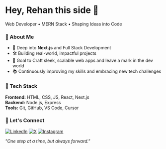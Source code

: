 <h1>Hey, Rehan this side 👋</h1>

<p>Web Developer • MERN Stack • Shaping Ideas into Code</p>


### 🚀 About Me  
- 🌱 Deep into **Next.js** and Full Stack Development  
- 🛠️ Building real-world, impactful projects  
- 🎯 Goal to Craft sleek, scalable web apps and leave a mark in the dev world 
- 📚 Continuously improving my skills and embracing new tech challenges


### 🧰 Tech Stack  
**Frontend:** HTML, CSS, JS, React, Next.js   
**Backend:** Node.js, Express   
**Tools:** Git, GitHub, VS Code, Cursor   


### 🔗 Let's Connect 
[![LinkedIn](https://img.shields.io/badge/LinkedIn-0A66C2?style=for-the-badge&logo=linkedin&logoColor=white)](https://www.linkedin.com/in/rehan-mohammad-6717a4345/)
[![X](https://img.shields.io/badge/-000000?style=for-the-badge&logo=x&logoColor=white)](https://x.com/Rehanskyyyy)
[![Instagram](https://img.shields.io/badge/Instagram-E4405F?style=for-the-badge&logo=instagram&logoColor=white)](https://www.instagram.com/rehanskyyyy)



<p>
  <em>"One step at a time, but always forward."</em>
</p>
